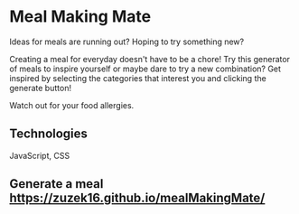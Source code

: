 # Meal Making Mate

Ideas for meals are running out? Hoping to try something new?

Creating a meal for everyday doesn't have to be a chore! Try this generator of meals to inspire yourself or maybe dare to try a new combination? Get inspired by selecting the categories that interest you and clicking the generate button!

Watch out for your food allergies.

## Technologies
JavaScript, CSS

## Generate a meal https://zuzek16.github.io/mealMakingMate/